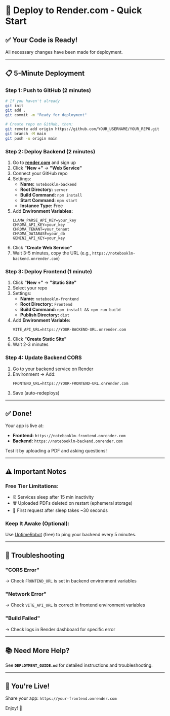 # 🚀 Deploy to Render.com - Quick Start

## ✅ Your Code is Ready!

All necessary changes have been made for deployment.

---

## 📋 5-Minute Deployment

### Step 1: Push to GitHub (2 minutes)

```bash
# If you haven't already
git init
git add .
git commit -m "Ready for deployment"

# Create repo on GitHub, then:
git remote add origin https://github.com/YOUR_USERNAME/YOUR_REPO.git
git branch -M main
git push -u origin main
```

### Step 2: Deploy Backend (2 minutes)

1. Go to **[render.com](https://render.com)** and sign up
2. Click **"New +"** → **"Web Service"**
3. Connect your GitHub repo
4. Settings:
   - **Name:** `notebooklm-backend`
   - **Root Directory:** `server`
   - **Build Command:** `npm install`
   - **Start Command:** `npm start`
   - **Instance Type:** Free
5. Add **Environment Variables:**
   ```
   LLAMA_PARSE_API_KEY=your_key
   CHROMA_API_KEY=your_key
   CHROMA_TENANT=your_tenant
   CHROMA_DATABASE=your_db
   GEMINI_API_KEY=your_key
   ```
6. Click **"Create Web Service"**
7. Wait 3-5 minutes, copy the URL (e.g., `https://notebooklm-backend.onrender.com`)

### Step 3: Deploy Frontend (1 minute)

1. Click **"New +"** → **"Static Site"**
2. Select your repo
3. Settings:
   - **Name:** `notebooklm-frontend`
   - **Root Directory:** `Frontend`
   - **Build Command:** `npm install && npm run build`
   - **Publish Directory:** `dist`
4. Add **Environment Variable:**
   ```
   VITE_API_URL=https://YOUR-BACKEND-URL.onrender.com
   ```
5. Click **"Create Static Site"**
6. Wait 2-3 minutes

### Step 4: Update Backend CORS

1. Go to your backend service on Render
2. Environment → Add:
   ```
   FRONTEND_URL=https://YOUR-FRONTEND-URL.onrender.com
   ```
3. Save (auto-redeploys)

---

## ✅ Done!

Your app is live at:
- **Frontend:** `https://notebooklm-frontend.onrender.com`
- **Backend:** `https://notebooklm-backend.onrender.com`

Test it by uploading a PDF and asking questions!

---

## ⚠️ Important Notes

### Free Tier Limitations:
- ⏰ Services sleep after 15 min inactivity
- 🗑️ Uploaded PDFs deleted on restart (ephemeral storage)
- 🐌 First request after sleep takes ~30 seconds

### Keep It Awake (Optional):
Use [UptimeRobot](https://uptimerobot.com) (free) to ping your backend every 5 minutes.

---

## 🐛 Troubleshooting

### "CORS Error"
→ Check `FRONTEND_URL` is set in backend environment variables

### "Network Error"
→ Check `VITE_API_URL` is correct in frontend environment variables

### "Build Failed"
→ Check logs in Render dashboard for specific error

---

## 📚 Need More Help?

See **`DEPLOYMENT_GUIDE.md`** for detailed instructions and troubleshooting.

---

## 🎉 You're Live!

Share your app: `https://your-frontend.onrender.com`

Enjoy! 🚀
